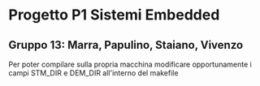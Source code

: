 # Progetto P1 Sistemi Embedded
## Gruppo 13: Marra, Papulino, Staiano, Vivenzo

Per poter compilare sulla propria macchina modificare opportunamente i campi STM_DIR e DEM_DIR all'interno del makefile
